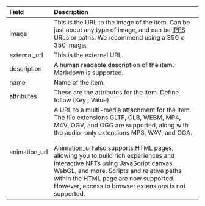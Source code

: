 | Field         | Description                                                                                                                                                                                                                                                                                                                                                                                                                                                         |
| :------------ | :------------------------------------------------------------------------------------------------------------------------------------------------------------------------------------------------------------------------------------------------------------------------------------------------------------------------------------------------------------------------------------------------------------------------------------------------------------------ |
| image         | This is the URL to the image of the item. Can be just about any type of image, and can be <ins>IPFS</ins > URLs or paths. We recommend using a 350 x 350 image.                                                                                                                                                                                                                                                                                                     |
| external_url  | This is the external URL.                                                                                                                                                                                                                                                                                                                                                                                                                                           |
| description   | A human readable description of the item. Markdown is supported.                                                                                                                                                                                                                                                                                                                                                                                                    |
| name          | Name of the item.                                                                                                                                                                                                                                                                                                                                                                                                                                                   |
| attributes    | These are the attributes for the item. Define follow (Key , Value)                                                                                                                                                                                                                                                                                                                                                                                                  |
| animation_url | A URL to a multi-media attachment for the item. The file extensions GLTF, GLB, WEBM, MP4, M4V, OGV, and OGG are supported, along with the audio-only extensions MP3, WAV, and OGA. <br><br>Animation_url also supports HTML pages, allowing you to build rich experiences and interactive NFTs using JavaScript canvas, WebGL, and more. Scripts and relative paths within the HTML page are now supported. However, access to browser extensions is not supported. |
